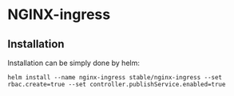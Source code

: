 # NGINX-ingress

## Installation

Installation can be simply done by helm:

```
helm install --name nginx-ingress stable/nginx-ingress --set rbac.create=true --set controller.publishService.enabled=true
```
